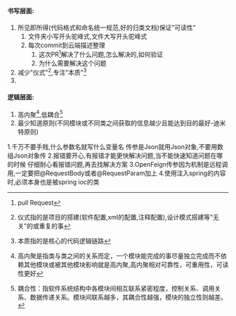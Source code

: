 #### 书写层面:
1. 所见即所得(代码格式和命名统一规范,好的归类文档)保证"可读性"
	1. 文件夹小写开头驼峰式,文件大写开头驼峰式
	2. 每次commit到云端描述整理
		1. 这次PR[^5]解决了什么问题,怎么解决的,如何验证
		2. 为什么需要解决这个问题
2. 减少"仪式"[^1],专注"本质"[^2]
3. 

#### 逻辑层面:
1. 高内聚[^3],低耦合[^4]
2. 最少知道原则(不同模块或不同类之间获取的信息越少且能达到目的最好-迪米特原则)





























[^1]:仪式指的是项目的搭建(软件配置,xml的配置,注释配置),设计模式搭建等"无关"的或重复的事
[^2]:本质指的是核心的代码逻辑链路
[^3]:高内聚是指类与类之间的关系而定，一个模块能完成的事尽量独立完成而不依赖其他模块或被其他模块影响就是高内聚,高内聚相对可靠性，可重用性，可读性更好
[^4]:耦合性：指软件系统结构中各模块间相互联系紧密程度，控制关系、调用关系、数据传递关系。模块间联系越多，其耦合性越强，模块的独立性则越差。
[^5]:pull Request
















1.千万不要手贱,什么参数名就写什么变量名 传参是Json就用Json对象,不要用数组Json对象传
2.报错要开心,有报错才能更快解决问题,当不能快速知道问题在哪的时候 仔细耐心看报错问题,再去找解决方案
3.OpenFeign传参因为机制是远程调用,一定要把@RequestBody或者@RequestParam加上
4.使用注入spring的内容时,必须本身也是被spring ioc的类